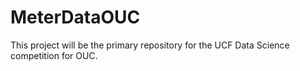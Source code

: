 # MeterDataOUC
This project will be the primary repository for the UCF Data Science competition for OUC.
